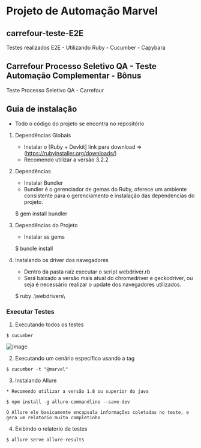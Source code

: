 # Projeto de Automação Marvel

## carrefour-teste-E2E
Testes realizados E2E - Utilizando Ruby - Cucumber - Capybara

## Carrefour Processo Seletivo QA - Teste Automação Complementar - Bônus 
Teste Processo Seletivo QA - Carrefour

## Guia de instalação
- Todo o código do projeto se encontra no repositório

1. Dependências Globais
    * Instalar o [Ruby + Devkit] link para download =>(https://rubyinstaller.org/downloads/)
    - Recomendo utilizar a versão 3.2.2


2. Dependências
    * Instalar Bundler
    - Bundler é o gerenciador de gemas do Ruby, oferece um ambiente consistente para o gerenciamento e instalação das dependencias do projeto.
    
    $ gem install bundler
    

2. Dependências do Projeto
	* Instalar as gems
	
	$ bundle install
	

3. Instalando os driver dos navegadores
	* Dentro da pasta raíz executar o script webdriver.rb
	* Será baixado a versão mais atual do chromedriver e geckodriver, ou seja é necessário realizar o update dos navegadores utilizados.
    
	$ ruby .\webdrivers\
    

### Executar Testes
  1. Executando todos os testes
    
	$ cucumber
  
  ![image](https://github.com/maaarcossilva/carrefour-teste-E2E/assets/89421174/9f0cbad8-72cb-4b12-bc27-e102880a7d6d)
    
  
  2. Executando um cenário específico usando a tag
    
	$ cucumber -t "@marvel"

  
  3. Instalando Allure
  
    * Recomendo utilizar a versão 1.8 ou superior do java

	$ npm install -g allure-commandline --save-dev

    O Allure ele basicamente encapsula informações coletadas no teste, e gera um relatorio muito completinho

  
  4. Exibindo o relatorio de testes

    $ allure serve allure-results